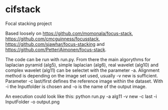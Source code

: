 # cifstack
Focal stacking project

Based loosely on https://github.com/momonala/focus-stack, https://github.com/cmcguinness/focusstack, https://github.com/sjawhar/focus-stacking and https://github.com/PetteriAimonen/focus-stack.

The code can be run with run.py. 
From there the main algorythms for laplacian pyramid (alg5), simple laplacian (alg6), real wavelet (alg10) and complex wavelet (alg11) can be selectet with the parameter -a.
Alignment method is depending on the image set used, usually -v new is sufficient.
Parameter -c last/first defines the reference image within the dataset.
With -i the Inputfolder is chosen and -o is the name of the output image.

An execution could look like this: python run.py -a alg11 -v new -c last -i InputFolder -o output.png

